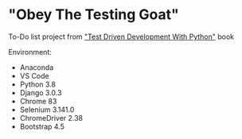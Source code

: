 # "Obey The Testing Goat"
To-Do list project from ["Test Driven Development With Python"](https://www.obeythetestinggoat.com) book

Environment:
* Anaconda
* VS Code
* Python 3.8
* Django 3.0.3
* Chrome 83
* Selenium 3.141.0
* ChromeDriver 2.38
* Bootstrap 4.5

